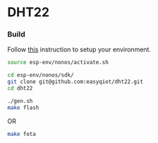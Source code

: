 # DHT22  


### Build

Follow [this](https://github.com/easyqiot/esp-env) instruction 
to setup your environment.


```bash
source esp-env/nonos/activate.sh

cd esp-env/nonos/sdk/
git clone git@github.com:easyqiot/dht22.git
cd dht22 

./gen.sh
make flash
```

OR

```bash
make fota
```
